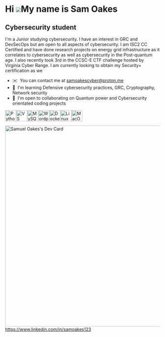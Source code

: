 Hi ![](https://user-images.githubusercontent.com/18350557/176309783-0785949b-9127-417c-8b55-ab5a4333674e.gif)My name is Sam Oakes
=================================================================================================================================

Cybersecurity student
---------------------

I'm a Junior studying cybersecurity. I have an interest in GRC and DevSecOps but am open to all aspects of cybersecurity. I am ISC2 CC Certified and have done research projects on energy grid infrastructure as it correlates to cybersecurity as well as cybersecurity in the Post-quantum age. I also recently took 3rd in the CCSC-E CTF challenge hosted by Virginia Cyber Range. I am currently looking to obtain my Security+ certification as we

*   ✉️  You can contact me at [samoakescyber@proton.me](mailto:samoakescyber@proton.me)
*   🧠  I'm learning Defensive cybersecurity practices, GRC, Cryptography, Network security
*   🤝  I'm open to collaborating on Quantum power and Cybersecurity orientated coding projects
<p align="left">
<a href="https://www.python.org/" target="_blank" rel="noreferrer"><img src="https://raw.githubusercontent.com/danielcranney/readme-generator/main/public/icons/skills/python-colored.svg" width="36" height="36" alt="Python" /></a><a href="https://code.visualstudio.com/" target="_blank" rel="noreferrer"><img src="https://raw.githubusercontent.com/danielcranney/readme-generator/main/public/icons/skills/visualstudiocode.svg" width="36" height="36" alt="VS Code" /></a><a href="https://www.mysql.com/" target="_blank" rel="noreferrer"><img src="https://raw.githubusercontent.com/danielcranney/readme-generator/main/public/icons/skills/mysql-colored.svg" width="36" height="36" alt="MySQL" /></a><a href="https://wordpress.com" target="_blank" rel="noreferrer"><img src="https://raw.githubusercontent.com/danielcranney/readme-generator/main/public/icons/skills/wordpress-colored.svg" width="36" height="36" alt="Wordpress" /></a><a href="https://www.docker.com/" target="_blank" rel="noreferrer"><img src="https://raw.githubusercontent.com/danielcranney/readme-generator/main/public/icons/skills/docker-colored.svg" width="36" height="36" alt="Docker" /></a><a href="https://www.linux.org" target="_blank" rel="noreferrer"><img src="https://raw.githubusercontent.com/danielcranney/readme-generator/main/public/icons/skills/linux-colored.svg" width="36" height="36" alt="Linux" /></a><a href="https://apple.com" target="_blank" rel="noreferrer"><img src="https://raw.githubusercontent.com/danielcranney/readme-generator/main/public/icons/skills/macos-colored.svg" width="36" height="36" alt="MacOS" /></a>
                    </p>
                
  <a href="https://app.daily.dev/samueloakes"><img src="https://api.daily.dev/devcards/v2/Ufzyf8EWEWsMOVqiXioGk.png?r=ssd&type=wide" width="652" alt="Samuel Oakes's Dev Card"/></a>               
  https://www.linkedin.com/in/samoakes123
                   

<!---
Blackpenguin46/Blackpenguin46 is a ✨ special ✨ repository because its `README.md` (this file) appears on your GitHub profile.
You can click the Preview link to take a look at your changes.
--->
